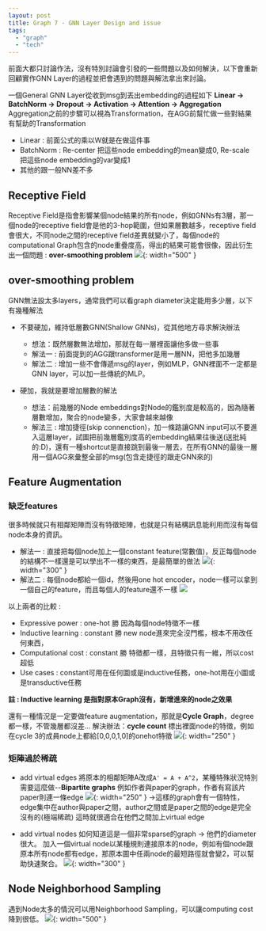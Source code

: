 ```yaml
---
layout: post
title: Graph 7 - GNN Layer Design and issue
tags: 
  - "graph" 
  - "tech"
---
```

前面大都只討論作法，沒有特別討論會引發的一些問題以及如何解決，以下會重新回顧實作GNN Layer的過程並把會遇到的問題與解法拿出來討論。

一個General GNN Layer從收到msg到丟出embedding的過程如下
**Linear -> BatchNorm -> Dropout -> Activation -> Attention -> Aggregation**
Aggregation之前的步驟可以視為Transformation，在AGG前幫忙做一些對結果有幫助的Transformation
- Linear : 前面公式的乘以W就是在做這件事
- BatchNorm : Re-center 把這些node embedding的mean變成0, Re-scale 把這些node embedding的var變成1
- 其他的跟一般NN差不多

## Receptive Field
Receptive Field是指會影響某個node結果的所有node，例如GNNs有3層，那一個node的receptive field會是他的3-hop範圍，但如果層數越多，receptive field會很大，不同node之間的receptive field差異就變小了，每個node的computational Graph包含的node重疊度高，得出的結果可能會很像，因此衍生出一個問題 : **over-smoothing problem**
![](https://i.imgur.com/9l80jj9.png){: width="500" }  

## over-smoothing problem 
GNN無法設太多layers，通常我們可以看graph diameter決定能用多少層，以下有幾種解法

* 不要硬加，維持低層數GNN(Shallow GNNs)，從其他地方尋求解決辦法
    - 想法：既然層數無法增加，那就在每一層裡面讓他多做一些事
    - 解法一 : 前面提到的AGG跟transformer是用一層NN，把他多加幾層
    - 解法二 : 增加一些不會傳遞msg的layer，例如MLP，GNN裡面不一定都是GNN layer，可以加一些傳統的MLP。

* 硬加，我就是要增加層數的解法
    - 想法：前幾層的Node embeddings對Node的鑑別度是較高的，因為隨著層數增加，聚合的node變多，大家會越來越像
    - 解法三 : 增加捷徑(skip connenction)，加一條路讓GNN input可以不要進入這層layer，試圖把前幾層鑑別度高的embedding結果往後送(送批純的:D)，還有一種shortcut是直接跳到最後一層去，在所有GNN的最後一層用一個AGG來彙整全部的msg(包含走捷徑的跟走GNN來的)



## Feature Augmentation
### 缺乏features
很多時候就只有相鄰矩陣而沒有特徵矩陣，也就是只有結構訊息能利用而沒有每個node本身的資訊。
- 解法一 : 直接把每個node加上一個constant feature(常數值)，反正每個node的結構不一樣還是可以學出不一樣的東西，是最簡單的做法
![](https://i.imgur.com/9lCENU7.png){: width="300" } 
- 解法二 : 每個node都給一個id，然後用one hot encoder，node一樣可以拿到一個自己的feature，而且每個人的feature還不一樣
![](https://i.imgur.com/ubYn2Gv.png)

以上兩者的比較 : 
- Expressive power : one-hot 勝 因為每個node特徵不一樣
- Inductive learning : constant 勝 new node進來完全沒門檻，根本不用改任何東西，
- Computational cost : constant 勝 特徵都一樣，且特徵只有一維，所以cost超低
- Use cases : constant可用在任何圖或是inductive任務，one-hot用在小圖或是transductive任務

**註 : Inductive learning 是指對原本Graph沒有，新增進來的node之效果**

還有一種情況是一定要做feature augmentation，那就是**Cycle Graph**，degree都一樣，不管幾層都沒差...
解決辦法：**cycle count**
標出裡面node的特徵，例如在cycle 3的成員node上都給[0,0,0,1,0]的onehot特徵
![](https://i.imgur.com/ZwO9cyn.png){: width="250" } 

### 矩陣過於稀疏
* add virtual edges
將原本的相鄰矩陣A改成`A' = A + A^2`，某種特殊狀況特別需要這麼做--**Bipartite graphs**
例如作者與paper的graph，作者有寫該片paper則連一條edge
![](https://i.imgur.com/dNmbpIQ.png){: width="250" } 
->這樣的graph會有一個特性，edge集中在author與paper之間，author之間或是paper之間的edge是完全沒有的(極端稀疏)
這時就很適合在他們之間加上virtual edge

* add virtual nodes
如何知道這是一個非常sparse的graph -> 他們的diameter很大。
加入一個virtual node以某種規則連接原本的node，例如有個node跟原本所有node都有edge，那原本圖中任兩node的最短路徑就會變2，可以幫助快速聚合。
![](https://i.imgur.com/qy9nArA.png){: width="300" } 

## Node Neighborhood Sampling
遇到Node太多的情況可以用Neighborhood Sampling，可以讓computing cost降到很低。
![](https://i.imgur.com/GTxPtLm.png){: width="500" } 
